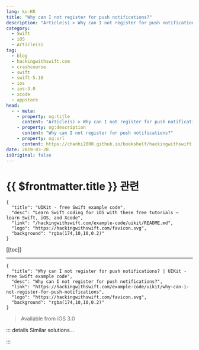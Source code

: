 ```yaml
---
lang: ko-KR
title: "Why can I not register for push notifications?"
description: "Article(s) > Why can I not register for push notifications?"
category:
  - Swift
  - iOS
  - Article(s)
tag: 
  - blog
  - hackingwithswift.com
  - crashcourse
  - swift
  - swift-5.10
  - ios
  - ios-3.0
  - xcode
  - appstore
head:
  - - meta:
    - property: og:title
      content: "Article(s) > Why can I not register for push notifications?"
    - property: og:description
      content: "Why can I not register for push notifications?"
    - property: og:url
      content: https://chanhi2000.github.io/bookshelf/hackingwithswift.com/example-code/uikit/why-can-i-not-register-for-push-notifications.html
date: 2019-03-28
isOriginal: false
---
```


# {{ $frontmatter.title }} 관련

```component VPCard
{
  "title": "UIKit - free Swift example code",
  "desc": "Learn Swift coding for iOS with these free tutorials – learn Swift, iOS, and Xcode",
  "link": "/hackingwithswift.com/example-code/uikit/README.md",
  "logo": "https://hackingwithswift.com/favicon.svg",
  "background": "rgba(174,10,10,0.2)"
}
```

[[toc]]

---

```component VPCard
{
  "title": "Why can I not register for push notifications? | UIKit - free Swift example code",
  "desc": "Why can I not register for push notifications?",
  "link": "https://hackingwithswift.com/example-code/uikit/why-can-i-not-register-for-push-notifications",
  "logo": "https://hackingwithswift.com/favicon.svg",
  "background": "rgba(174,10,10,0.2)"
}
```

> Available from iOS 3.0

<!-- TODO: 작성 -->

<!--
When you register for push notifications, one of two methods ought to be called: `didRegisterForRemoteNotificationsWithDeviceToken` is called when everything worked correctly, and `didFailToRegisterForRemoteNotificationsWithError` is called if something went wrong.

First, ensure you're correctly registering for push notifications, like this:

```swift
UNUserNotificationCenter.current().requestAuthorization(options: [.alert, .sound, .badge]) { granted, error in
    if let error = error {
        print("D'oh: \(error.localizedDescription)")
    } else {
        application.registerForRemoteNotifications()
    }
}
```

You should call that every time your app starts, because the user token can change, and the user can also adjust your app's permissions at any time.

Once you're sure you have registered for notifications, add these two methods to your app delegate:

```swift
func application(_ application: UIApplication, didRegisterForRemoteNotificationsWithDeviceToken deviceToken: Data) {
    print("Successfully registered for notifications!")
}

func application(_ application: UIApplication, didFailToRegisterForRemoteNotificationsWithError error: Error) {
    print("Failed to register for notifications: \(error.localizedDescription)")
}
```

Both of those just print out the status of your push request, which should give you an idea of what's going on. The most common reasons push notification request fail are: 1) you're using the iOS simulator, which does not support push notifications, and 2) your user has denied permission for push messages.

-->

::: details Similar solutions…

<!--
/example-code/uikit/how-to-register-a-cell-for-uitableviewcell-reuse">How to register a cell for UITableViewCell reuse 
/example-code/uikit/how-to-register-a-cell-for-uicollectionview-reuse">How to register a cell for UICollectionView reuse 
/quick-start/swiftui/how-to-push-a-new-view-when-a-list-row-is-tapped">How to push a new view when a list row is tapped 
/example-code/system/how-to-send-notifications-asynchronously-using-notificationqueue">How to send notifications asynchronously using NotificationQueue 
/quick-start/swiftui/how-to-push-a-new-view-onto-a-navigationstack">How to push a new view onto a NavigationStack</a>
-->

:::

